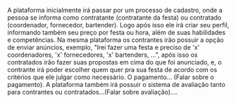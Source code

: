 
A plataforma inicialmente irá passar por um processo de cadastro, onde a pessoa se informa como contratante (contratante da festa) ou contratado (coordenador, fornecedor, bartender). Logo após isso ele irá criar seu perfil, informando também seu preço por festa ou hora, além de suas habilidades e competências. Na mesma plataforma os contrantes irão possuir a opção de enviar anúncios, exemplo, "Irei fazer uma festa e preciso de 'x' coordenadores, 'x' fornecedores, 'x' bartenders, ...", após isso os contratados irão fazer suas propostas em cima do que foi anunciado, e, o contrante irá poder escolher quem quer pra sua festa de acordo com os critérios que ele julgar como necessário. O pagamento... (Falar sobre o pagamento). A plataforma também irá possuir o sistema de avaliação tanto para contrantes ou contratados...(Falar sobre avaliação)....
